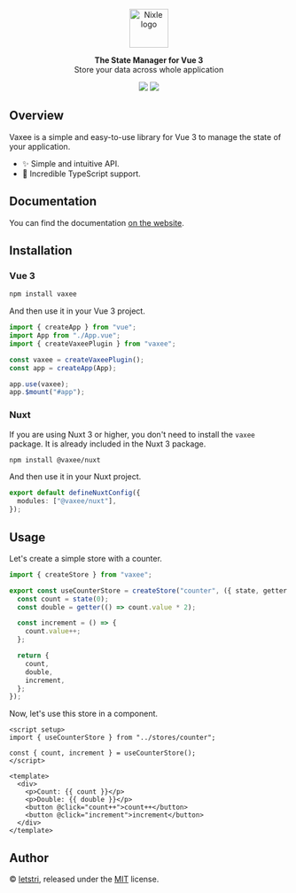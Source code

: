 <p align="center">
<a href="https://vaxee.letstri.dev" target="_blank" rel="noopener noreferrer">
<img height="70" src="https://vaxee.letstri.dev/logo.svg"  alt="Nixle logo">
</a>
</p>
<p  align="center">
<strong>The State Manager for Vue 3</strong><br>Store your data across whole application
</p>
<p align="center">
<a href="https://www.npmjs.com/package/vaxee"><img  src="https://img.shields.io/npm/v/vaxee.svg?style=for-the-badge"></a>
<a href="https://nixle.letstri.dev"><img  src="https://img.shields.io/badge/you_want-vaxee-green?style=for-the-badge"></a>
</p>

## Overview

Vaxee is a simple and easy-to-use library for Vue 3 to manage the state of your application.

- ✨ Simple and intuitive API.
- 💪 Incredible TypeScript support.

## Documentation

You can find the documentation [on the website](https://vaxee.letstri.dev).

## Installation

### Vue 3

```bash
npm install vaxee
```

And then use it in your Vue 3 project.

```ts
import { createApp } from "vue";
import App from "./App.vue";
import { createVaxeePlugin } from "vaxee";

const vaxee = createVaxeePlugin();
const app = createApp(App);

app.use(vaxee);
app.$mount("#app");
```

### Nuxt

If you are using Nuxt 3 or higher, you don't need to install the `vaxee` package. It is already included in the Nuxt 3 package.

```bash
npm install @vaxee/nuxt
```

And then use it in your Nuxt project.

```ts
export default defineNuxtConfig({
  modules: ["@vaxee/nuxt"],
});
```

## Usage

Let's create a simple store with a counter.

```ts
import { createStore } from "vaxee";

export const useCounterStore = createStore("counter", ({ state, getter }) => {
  const count = state(0);
  const double = getter(() => count.value * 2);

  const increment = () => {
    count.value++;
  };

  return {
    count,
    double,
    increment,
  };
});
```

Now, let's use this store in a component.

```vue
<script setup>
import { useCounterStore } from "../stores/counter";

const { count, increment } = useCounterStore();
</script>

<template>
  <div>
    <p>Count: {{ count }}</p>
    <p>Double: {{ double }}</p>
    <button @click="count++">count++</button>
    <button @click="increment">increment</button>
  </div>
</template>
```

## Author

© [letstri](https://letstri.dev), released under the [MIT](https://github.com/letstri/vaxee/blob/main/LICENSE) license.
